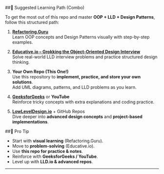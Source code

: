 ##🔁 Suggested Learning Path (Combo)

To get the most out of this repo and master **OOP + LLD + Design Patterns**, follow this structured path:

1. **[Refactoring.Guru](https://refactoring.guru/)**  
   Learn OOP concepts and Design Patterns visually with step-by-step examples.

2. **[Educative.io – Grokking the Object-Oriented Design Interview](https://www.educative.io/courses/grokking-the-object-oriented-design-interview)**  
   Solve real-world LLD interview problems and practice structured design thinking.

3. **Your Own Repo (This One!)**  
   Use this repository to **implement, practice, and store your own solutions**.  
   Add UML diagrams, patterns, and LLD problems as you learn.

4. **[GeeksforGeeks](https://www.geeksforgeeks.org/)** or **YouTube**  
   Reinforce tricky concepts with extra explanations and coding practice.

5. **[LowLevelDesign.io](https://lowleveldesign.io/)** + GitHub Repos  
   Dive deeper into **advanced design concepts** and **project-based implementations**.



##🧭 Pro Tip
- Start with **visual learning** (Refactoring.Guru).  
- Move to **problem-solving** (Educative.io).  
- Use **this repo for practice & notes**.  
- Reinforce with **GeeksforGeeks / YouTube**.  
- Level up with **LLD.io & advanced repos**.

---
